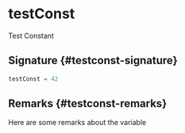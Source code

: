 # testConst

Test Constant  

## Signature {#testconst-signature}

```typescript
testConst = 42
```

## Remarks {#testconst-remarks}

Here are some remarks about the variable  

